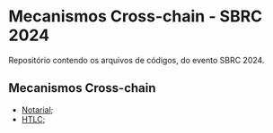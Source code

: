 # Mecanismos Cross-chain - SBRC 2024
Repositório contendo os arquivos de códigos, do evento SBRC 2024.

## Mecanismos Cross-chain
* [Notarial](https://github.com/lesc-ufv/mecanismos/tree/main/bloquio_de_hash);
* [HTLC](https://github.com/lesc-ufv/mecanismos/tree/main/notarial);
